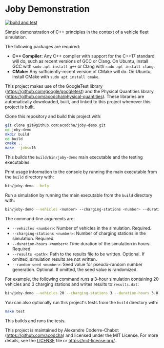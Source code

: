 # Joby Demonstration

[![build and test](https://github.com/acodcha/joby-demo/actions/workflows/build_and_test.yaml/badge.svg?branch=main)](https://github.com/acodcha/joby-demo/actions/workflows/build_and_test.yaml)

Simple demonstration of C++ principles in the context of a vehicle fleet simulation.

The following packages are required:

- **C++ Compiler:** Any C++ compiler with support for the C++17 standard will do, such as recent versions of GCC or Clang. On Ubuntu, install GCC with `sudo apt install g++` or Clang with `sudo apt install clang`.
- **CMake:** Any sufficiently-recent version of CMake will do. On Ubuntu, install CMake with `sudo apt install cmake`.

This project makes use of the GoogleTest library (<https://github.com/google/googletest>) and the Physical Quantities library (<https://github.com/acodcha/physical-quantities>). These libraries are automatically downloaded, built, and linked to this project whenever this project is built.

Clone this repository and build this project with:

```bash
git clone git@github.com:acodcha/joby-demo.git
cd joby-demo
mkdir build
cd build
cmake ..
make --jobs=16
```

This builds the `build/bin/joby-demo` main executable and the testing executables.

Print usage information to the console by running the main executable from the `build` directory with:

```bash
bin/joby-demo --help
```

Run a simulation by running the main executable from the `build` directory with:

```bash
bin/joby-demo --vehicles <number> --charging-stations <number> --duration-hours <number> [--results <path>] [--random-seed <number>]
```

The command-line arguments are:

- `--vehicles <number>`: Number of vehicles in the simulation. Required.
- `--charging-stations <number>`: Number of charging stations in the simulation. Required.
- `--duration-hours <number>`: Time duration of the simulation in hours. Required.
- `--results <path>`: Path to the results file to be written. Optional. If omitted, simulation results are not written.
- `--random-seed <number>`: Seed value for pseudo-random number generation. Optional. If omitted, the seed value is randomized.

For example, the following command runs a 3-hour simulation containing 20 vehicles and 3 charging stations and writes results to `results.dat`:

```bash
bin/joby-demo --vehicles 20 --charging-stations 3 --duration-hours 3.0 --results results.dat
```

You can also optionally run this project's tests from the `build` directory with:

```bash
make test
```

This builds and runs the tests.

This project is maintained by Alexandre Coderre-Chabot (<https://github.com/acodcha>) and licensed under the MIT License. For more details, see the [LICENSE](LICENSE) file or <https://mit-license.org/>.
